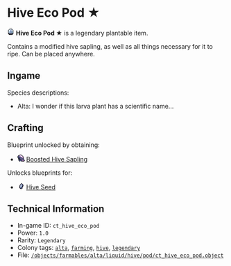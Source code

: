 # Hive Eco Pod ★

<img src="https://raw.githubusercontent.com/Ceterai/Enternia/main/objects/farmables/alta/liquid/hive/pod/icon.png" alt="Hive Eco Pod ★ icon" loading="lazy" height="16px" width="auto" /> **Hive Eco Pod ★** is a legendary plantable item.

Contains a modified hive sapling, as well as all things necessary for it to ripe. Can be placed anywhere.

## Ingame

Species descriptions:

- Alta: I wonder if this larva plant has a scientific name...

## Crafting

Blueprint unlocked by obtaining:

- <img src="https://raw.githubusercontent.com/Ceterai/Enternia/main/objects/farmables/alta/liquid/hive/boosted/icon.png" alt="Boosted Hive Sapling icon" loading="lazy" height="16px" width="auto" /> [Boosted Hive Sapling](https://ceterai.github.io/MyEnternia/Wiki/BoostedHiveSapling)

Unlocks blueprints for:

- <img src="https://raw.githubusercontent.com/Ceterai/Enternia/main/objects/farmables/alta/liquid/hive/icon.png" alt="Hive Seed icon" loading="lazy" height="16px" width="auto" /> [Hive Seed](https://ceterai.github.io/MyEnternia/Wiki/HiveSeed)

## Technical Information

- In-game ID: `ct_hive_eco_pod`
- Power: `1.0`
- Rarity: `Legendary`
- Colony tags: [`alta`](https://ceterai.github.io/MyEnternia/Wiki/Tags/Alta), [`farming`](https://ceterai.github.io/MyEnternia/Wiki/Tags/Farming), [`hive`](https://ceterai.github.io/MyEnternia/Wiki/Tags/Hive), [`legendary`](https://ceterai.github.io/MyEnternia/Wiki/Tags/Legendary)
- File: [`/objects/farmables/alta/liquid/hive/pod/ct_hive_eco_pod.object`](https://github.com/Ceterai/Enternia/blob/main/objects/farmables/alta/liquid/hive/pod/ct_hive_eco_pod.object)
